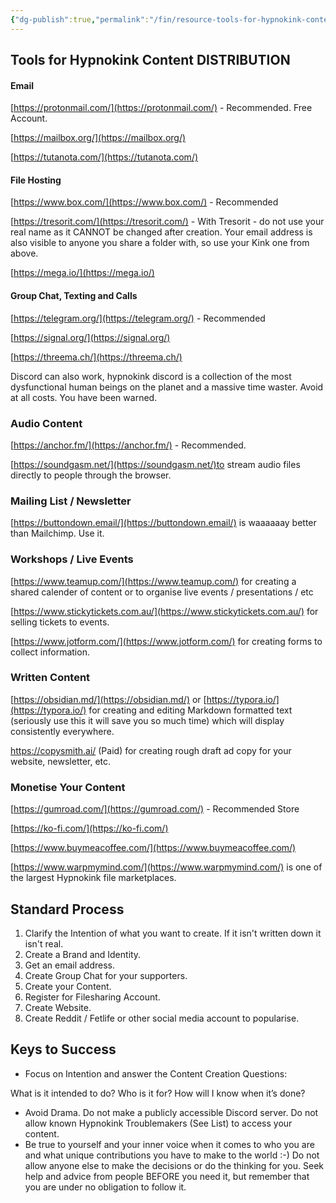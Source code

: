 ```yaml
---
{"dg-publish":true,"permalink":"/fin/resource-tools-for-hypnokink-content-distribution/","dgHomeLink":true,"dgPassFrontmatter":false}
---
```



## Tools for Hypnokink Content DISTRIBUTION

#### Email

[https://protonmail.com/](https://protonmail.com/) - Recommended. Free Account.

[https://mailbox.org/](https://mailbox.org/)

[https://tutanota.com/](https://tutanota.com/)

#### File Hosting

[https://www.box.com/](https://www.box.com/) - Recommended

[https://tresorit.com/](https://tresorit.com/)  -  With Tresorit - do not use your real name as it CANNOT be changed after creation. Your email address is also visible to anyone you share a folder with, so use your Kink one from above.

[https://mega.io/](https://mega.io/)

#### Group Chat, Texting and Calls

[https://telegram.org/](https://telegram.org/) - Recommended

[https://signal.org/](https://signal.org/)

[https://threema.ch/](https://threema.ch/)

Discord can also work, hypnokink discord is a collection of the most dysfunctional human beings on the planet and a massive time waster. Avoid at all costs. You have been warned. 

### Audio Content

[https://anchor.fm/](https://anchor.fm/) - Recommended. 

[https://soundgasm.net/](https://soundgasm.net/)to stream audio files directly to people through the browser.

### Mailing List / Newsletter

[https://buttondown.email/](https://buttondown.email/) is waaaaaay better than Mailchimp. Use it.

### Workshops / Live Events

[https://www.teamup.com/](https://www.teamup.com/) for creating a shared calender of content or to organise live events / presentations / etc

[https://www.stickytickets.com.au/](https://www.stickytickets.com.au/) for selling tickets to events.

[https://www.jotform.com/](https://www.jotform.com/) for creating forms to collect information.

### Written Content

[https://obsidian.md/](https://obsidian.md/) or [https://typora.io/](https://typora.io/) for creating and editing Markdown formatted text (seriously use this it will save you so much time) which will display consistently everywhere. 

https://copysmith.ai/ (Paid) for creating rough draft ad copy for your website, newsletter, etc.

### Monetise Your Content

[https://gumroad.com/](https://gumroad.com/) - Recommended Store

[https://ko-fi.com/](https://ko-fi.com/)

[https://www.buymeacoffee.com/](https://www.buymeacoffee.com/)

[https://www.warpmymind.com/](https://www.warpmymind.com/) is one of the largest Hypnokink file marketplaces. 

## Standard Process

 1. Clarify the Intention of what you want to create. If it isn't written down it isn't real. 
 2. Create a Brand and Identity.
 3. Get an email address.
 4. Create Group Chat for your supporters.
 5. Create your Content. 
 6. Register for Filesharing Account.
 7. Create Website.
 8. Create Reddit / Fetlife or other social media account to popularise.

## Keys to Success

* Focus on Intention and answer the Content Creation Questions:

What is it intended to do?
Who is it for?
How will I know when it’s done?

* Avoid Drama. Do not make a publicly accessible Discord server. Do not allow known Hypnokink Troublemakers (See List) to access your content.
* Be true to yourself and your inner voice when it comes to who you are and what unique contributions you have to make to the world :-) Do not allow anyone else to make the decisions or do the thinking for you. Seek help and advice from people BEFORE you need it, but remember that you are under no obligation to follow it. 

